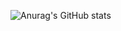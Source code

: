 ![Anurag's GitHub stats](https://github-readme-stats.vercel.app/api?username=neckitwin&theme=ambient_gradient&show_icons=true)
